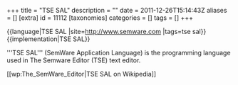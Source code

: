 +++
title = "TSE SAL"
description = ""
date = 2011-12-26T15:14:43Z
aliases = []
[extra]
id = 11112
[taxonomies]
categories = []
tags = []
+++

{{language|TSE SAL
|site=http://www.semware.com
|tags=tse sal}}
{{implementation|TSE SAL}}

'''TSE SAL''' (SemWare Application Language) is the programming language used in The Semware Editor (TSE) text editor.

[[wp:The_SemWare_Editor|TSE SAL on Wikipedia]]
